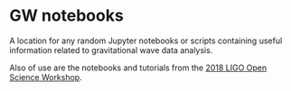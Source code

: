 # GW notebooks

A location for any random Jupyter notebooks or scripts containing useful information
related to gravitational wave data analysis. 

Also of use are the notebooks and tutorials from the [2018 LIGO Open Science Workshop](https://github.com/gw-odw/odw-2018). 
